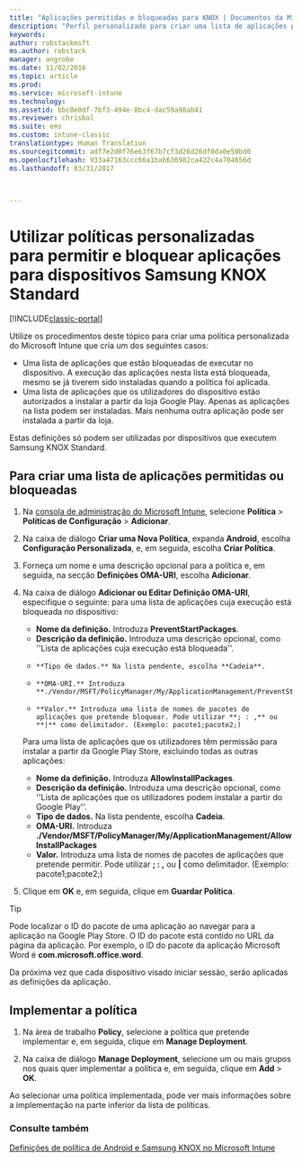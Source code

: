 ```yaml
---
title: "Aplicações permitidas e bloqueadas para KNOX | Documentos da Microsoft"
description: "Perfil personalizado para criar uma lista de aplicações permitidas e bloqueadas para KNOX."
keywords: 
author: robstackmsft
ms.author: robstack
manager: angrobe
ms.date: 11/02/2016
ms.topic: article
ms.prod: 
ms.service: microsoft-intune
ms.technology: 
ms.assetid: bbc8e0df-7bf3-494e-8bc4-dac59a98ab41
ms.reviewer: chrisbal
ms.suite: ems
ms.custom: intune-classic
translationtype: Human Translation
ms.sourcegitcommit: adf7e2d0f76e63f67b7cf3d26d26df0da0e50bd0
ms.openlocfilehash: 933a47163ccc66a1bab636982ca422c4a704656d
ms.lasthandoff: 03/31/2017



---
```

# <a name="use-custom-policies-to-allow-and-block-apps-for-samsung-knox-standard-devices"></a>Utilizar políticas personalizadas para permitir e bloquear aplicações para dispositivos Samsung KNOX Standard

[!INCLUDE[classic-portal](../includes/classic-portal.md)]

Utilize os procedimentos deste tópico para criar uma política personalizada do Microsoft Intune que cria um dos seguintes casos:

- Uma lista de aplicações que estão bloqueadas de executar no dispositivo. A execução das aplicações nesta lista está bloqueada, mesmo se já tiverem sido instaladas quando a política foi aplicada.
- Uma lista de aplicações que os utilizadores do dispositivo estão autorizados a instalar a partir da loja Google Play. Apenas as aplicações na lista podem ser instaladas. Mais nenhuma outra aplicação pode ser instalada a partir da loja.

Estas definições só podem ser utilizadas por dispositivos que executem Samsung KNOX Standard.

## <a name="to-create-an-allowed-or-blocked-app-list"></a>Para criar uma lista de aplicações permitidas ou bloqueadas

1. Na [consola de administração do Microsoft Intune](https://manage.microsoft.com/), selecione **Política** &gt; **Políticas de Configuração** &gt; **Adicionar**.
2. Na caixa de diálogo **Criar uma Nova Política**, expanda **Android**, escolha **Configuração Personalizada**, e, em seguida, escolha **Criar Política**.
3. Forneça um nome e uma descrição opcional para a política e, em seguida, na secção **Definições OMA-URI**, escolha **Adicionar**.
4. Na caixa de diálogo **Adicionar ou Editar Definição OMA-URI**, especifique o seguinte: para uma lista de aplicações cuja execução está bloqueada no dispositivo:
    
    - **Nome da definição.** Introduza **PreventStartPackages**.
    - **Descrição da definição.** Introduza uma descrição opcional, como ''Lista de aplicações cuja execução está bloqueada''.
    -     **Tipo de dados.** Na lista pendente, escolha **Cadeia**.
    -     **OMA-URI.** Introduza **./Vendor/MSFT/PolicyManager/My/ApplicationManagement/PreventStartPackages**
    -     **Valor.** Introduza uma lista de nomes de pacotes de aplicações que pretende bloquear. Pode utilizar **; : ,** ou **|** como delimitador. (Exemplo: pacote1;pacote2;)

    Para uma lista de aplicações que os utilizadores têm permissão para instalar a partir da Google Play Store, excluindo todas as outras aplicações:

    - **Nome da definição.** Introduza **AllowInstallPackages**.
    - **Descrição da definição.** Introduza uma descrição opcional, como ''Lista de aplicações que os utilizadores podem instalar a partir do Google Play''.
    - **Tipo de dados.** Na lista pendente, escolha **Cadeia**.
    - **OMA-URI.** Introduza **./Vendor/MSFT/PolicyManager/My/ApplicationManagement/AllowInstallPackages**
    - **Valor.** Introduza uma lista de nomes de pacotes de aplicações que pretende permitir. Pode utilizar **; : ,** ou **|** como delimitador. (Exemplo: pacote1;pacote2;)

4. Clique em **OK** e, em seguida, clique em **Guardar Política**. 

>[!TIP]
> Pode localizar o ID do pacote de uma aplicação ao navegar para a aplicação na Google Play Store. O ID do pacote está contido no URL da página da aplicação. Por exemplo, o ID do pacote da aplicação Microsoft Word é **com.microsoft.office.word**.

Da próxima vez que cada dispositivo visado iniciar sessão, serão aplicadas as definições da aplicação.


## <a name="deploy-the-policy"></a>Implementar a política

1.  Na área de trabalho **Policy**, selecione a política que pretende implementar e, em seguida, clique em **Manage Deployment**.

2.  Na caixa de diálogo **Manage Deployment**, selecione um ou mais grupos nos quais quer implementar a política e, em seguida, clique em **Add** &gt; **OK**.

 
Ao selecionar uma política implementada, pode ver mais informações sobre a implementação na parte inferior da lista de políticas.

### <a name="see-also"></a>Consulte também
[Definições de política de Android e Samsung KNOX no Microsoft Intune](android-policy-settings-in-microsoft-intune.md)

